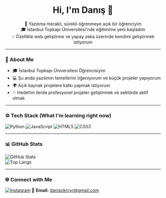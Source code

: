 <h1 align="center">Hi, I'm Danış 👋</h1>
<p align="center">
  🚀 Yazılıma meraklı, sürekli öğrenmeye açık bir öğrenciyim<br>
  🎓 İstanbul Topkapı Üniversitesi'nde eğitimime yeni başladım <br>
  💡 Özellikle web geliştirme ve  yapay zeka üzerinde kendimi geliştirmek istiyorum
</p>

---- 

### 📌 About Me
 - 🎓 İstanbul Topkapı Üniversitesi Öğrencisiyim
 - 💻 Şu anda yazılımın temellerini öğeniyorum ve küçük projeler yapıyorum
 - 🌍 Açık kaynak projelere katkı yapmak istiyorum 
 - ✨ Hedefim ilerde profesyonel projeler geliştirmek ve sektörde aktif olmak
 
 ---

 ### ⚙️ Tech Stack (What I'm learning right now)
 ![Python](https://img.shields.io/badge/Python-3776AB?style=for-the-badge&logo=python&logoColor=white)
 ![JavaScript](https://img.shields.io/badge/JavaScript-F7DF1E?style=for-the-badge&logo=javascript&logoColor=black)
 ![HTML5](https://img.shields.io/badge/HTML5-E34F26?style=for-the-badge&logo=html5&logoColor=white)
 ![CSS3](https://img.shields.io/badge/CSS3-1572B6?style=for-the-badge&logo=css3&logoColor=white)

 ---

 ### 📊 GitHub Stats
 ![GitHub Stats](https://github-readme-stats.vercel.app/api?username=Loytkine&show_icons=true&theme=radical)  
 ![Top Langs](https://github-readme-stats.vercel.app/api/top-langs/?username=Loytkine&layout=compact&theme=radical)

 ---

 ### 🌐 Connect with Me  
[![Instagram](https://img.shields.io/badge/Instagram-%23E4405F.svg?style=for-the-badge&logo=instagram&logoColor=white)](https://instagram.com/daniscukurcayi)
📧 **Email:** [danisckrcyr@gmail.com](mailto:danisckrcyr@gmail.com)
